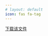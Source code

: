 ```yaml
---
# layout: default
icon: fas fa-tag
---
```


[下载该文件](/assets/files/artwork.pdf)

<object data="/assets/files/artwork.pdf" width="100%" height="800" type='application/pdf'></object>

